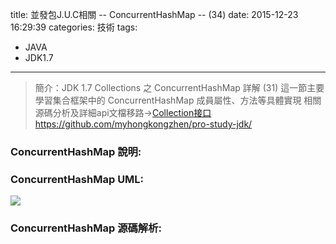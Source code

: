 title:  並發包J.U.C相關 -- ConcurrentHashMap -- (34)
date: 2015-12-23 16:29:39
categories: 技術
tags:
- JAVA
- JDK1.7
---
> 簡介：JDK 1.7 Collections 之 ConcurrentHashMap 詳解 (31)
> 這一節主要學習集合框架中的 ConcurrentHashMap 成員屬性、方法等具體實現
> 相關源碼分析及詳細api文檔移路→[Collection接口https://github.com/myhongkongzhen/pro-study-jdk/](https://github.com/myhongkongzhen/pro-study-jdk/tree/master/src/main/java/z/z/w/jdk/collections)

<!--more-->

### ConcurrentHashMap 說明:

### ConcurrentHashMap UML:
<img src="/images/JDK/Collections/Collection-ConcurrentHashMap.jpg"  />

### ConcurrentHashMap 源碼解析:

